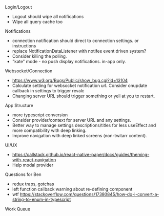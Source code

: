 Login/Logout
* Logout should wipe all notifications
* Wipe all query cache too

Notifications
* connection notification should direct to connection settings. or instructions
* replace NotificationDataListener with notifee event driven system?
* Consider killing the polling.
* "kate" mode - no push display notifications. in-app only.

Websocket/Connection
* https://www.w3.org/Bugs/Public/show_bug.cgi?id=13104
* Calculate setting for websocket notification url. Consider onupdate callback in settings to trigger revalc
* Changing server URL should trigger something or yell at you to restart.

App Structure
* more typescript conversion
* Consider provider/context for server URL and any settings.
* Better way to manage settings descriptions/titles for less useEffect and more compatibility with deep linking.
* Improve navigation with deep linked screens (non-twitarr content).

UI/UX
* https://callstack.github.io/react-native-paper/docs/guides/theming-with-react-navigation
* Help modal provider

Questions for Ben
* redux traps, gotchas
* left function callback warning about re-defining component
* wtf https://stackoverflow.com/questions/17380845/how-do-i-convert-a-string-to-enum-in-typescript

Work Queue
